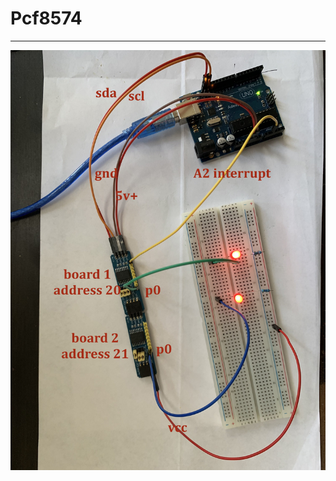 # Pcf8574

---

![img](https://github.com/adarshkumarsingh83/arduino/blob/master/APPLICATION/Pcf8574_chain_example/IMG_6249.jpg)
